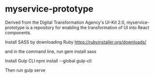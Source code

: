 # myservice-prototype
Derived from the Digital Transformation Agency's UI-Kit 2.0, myservice-prototype is a repository for enabling the transformation of UI into React components.

Install SASS by downloading Ruby https://rubyinstaller.org/downloads/

and in the command line, run gem install sass

Install Gulp CLI npm install --global gulp-cli

Then run gulp serve
